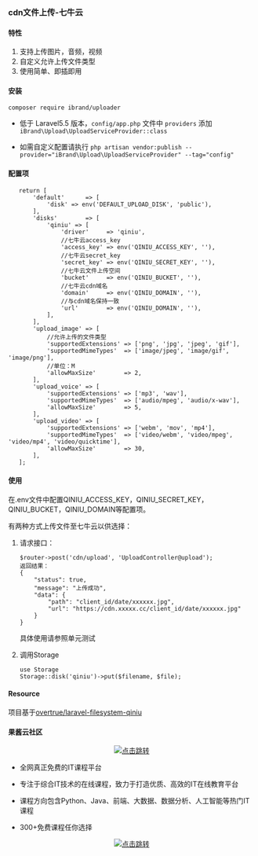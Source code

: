 ### cdn文件上传-七牛云

#### 特性

1. 支持上传图片，音频，视频
2. 自定义允许上传文件类型
3. 使用简单、即插即用

#### 安装
```
composer require ibrand/uploader
```
- 低于 Laravel5.5 版本，`config/app.php` 文件中 `providers` 添加`iBrand\Upload\UploadServiceProvider::class`

- 如需自定义配置请执行 `php artisan vendor:publish --provider="iBrand\Upload\UploadServiceProvider" --tag="config"`

#### 配置项

``` 
   return [
       'default'      => [
           'disk' => env('DEFAULT_UPLOAD_DISK', 'public'),
       ],
       'disks'        => [
           'qiniu' => [
               'driver'     => 'qiniu',
               //七牛云access_key
               'access_key' => env('QINIU_ACCESS_KEY', ''),
               //七牛云secret_key
               'secret_key' => env('QINIU_SECRET_KEY', ''),
               //七牛云文件上传空间
               'bucket'     => env('QINIU_BUCKET', ''),
               //七牛云cdn域名
               'domain'     => env('QINIU_DOMAIN', ''),
               //与cdn域名保持一致
               'url'        => env('QINIU_DOMAIN', ''),
           ],
       ],
       'upload_image' => [
           //允许上传的文件类型
           'supportedExtensions' => ['png', 'jpg', 'jpeg', 'gif'],
           'supportedMimeTypes'  => ['image/jpeg', 'image/gif', 'image/png'],
           //单位：M
           'allowMaxSize'        => 2,
       ],
       'upload_voice' => [
           'supportedExtensions' => ['mp3', 'wav'],
           'supportedMimeTypes'  => ['audio/mpeg', 'audio/x-wav'],
           'allowMaxSize'        => 5,
       ],
       'upload_video' => [
           'supportedExtensions' => ['webm', 'mov', 'mp4'],
           'supportedMimeTypes'  => ['video/webm', 'video/mpeg', 'video/mp4', 'video/quicktime'],
           'allowMaxSize'        => 30,
       ],
   ];
```

#### 使用

在.env文件中配置QINIU_ACCESS_KEY，QINIU_SECRET_KEY，QINIU_BUCKET，QINIU_DOMAIN等配置项。

有两种方式上传文件至七牛云以供选择：

1. 请求接口：

   ```
   $router->post('cdn/upload', 'UploadController@upload');
   返回结果：
   {
       "status": true,
       "message": "上传成功",
       "data": {
           "path": "client_id/date/xxxxxx.jpg",
           "url": "https://cdn.xxxxx.cc/client_id/date/xxxxxx.jpg"
       }
   }
   ```

   具体使用请参照单元测试

2. 调用Storage 

   ```
   use Storage
   Storage::disk('qiniu')->put($filename, $file);
   ```

#### Resource

项目基于[overtrue/laravel-filesystem-qiniu](https://github.com/overtrue/laravel-filesystem-qiniu)

#### 果酱云社区

<p align="center">
  <a href="https://guojiang.club/" target="_blank">
    <img src="https://cdn.guojiang.club/image/2022/02/16/wu_1fs0jbco2182g280l1vagm7be6.png" alt="点击跳转"/>
  </a>
</p>



- 全网真正免费的IT课程平台

- 专注于综合IT技术的在线课程，致力于打造优质、高效的IT在线教育平台

- 课程方向包含Python、Java、前端、大数据、数据分析、人工智能等热门IT课程

- 300+免费课程任你选择



<p align="center">
  <a href="https://guojiang.club/" target="_blank">
    <img src="https://cdn.guojiang.club/image/2022/02/16/wu_1fs0l82ae1pq11e431j6n17js1vq76.png" alt="点击跳转"/>
  </a>
</p>